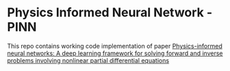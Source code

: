 # Physics Informed Neural Network - PINN

This repo contains working code implementation of paper [Physics-informed neural networks: A deep learning framework for solving forward and inverse problems involving nonlinear partial differential equations](https://doi.org/10.1016/j.jcp.2018.10.045)
